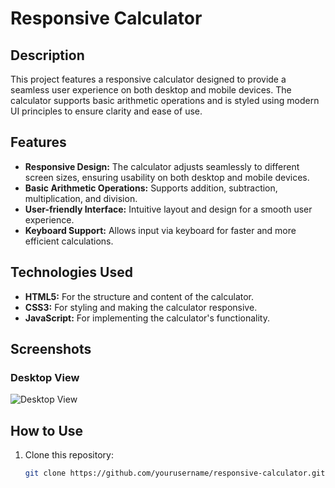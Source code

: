 # Responsive Calculator

## Description

This project features a responsive calculator designed to provide a seamless user experience on both desktop and mobile devices. The calculator supports basic arithmetic operations and is styled using modern UI principles to ensure clarity and ease of use.

## Features

- **Responsive Design:** The calculator adjusts seamlessly to different screen sizes, ensuring usability on both desktop and mobile devices.
- **Basic Arithmetic Operations:** Supports addition, subtraction, multiplication, and division.
- **User-friendly Interface:** Intuitive layout and design for a smooth user experience.
- **Keyboard Support:** Allows input via keyboard for faster and more efficient calculations.

## Technologies Used

- **HTML5:** For the structure and content of the calculator.
- **CSS3:** For styling and making the calculator responsive.
- **JavaScript:** For implementing the calculator's functionality.

## Screenshots

### Desktop View

![Desktop View](C:\Users\HP\OneDrive\Pictures\Screenshots)

## How to Use

1. Clone this repository:
   ```bash
   git clone https://github.com/yourusername/responsive-calculator.git
   ```
